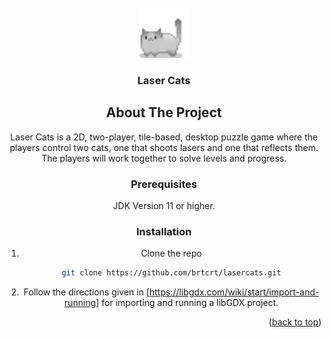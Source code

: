 

<!-- PROJECT LOGO -->
<br />
<div align="center">
  <a href="https://github.com/brtcrt/lasercats/tree/main">
    <img src="assets/Cat.png" alt="Logo" width="80" height="80">
  </a>

<h3 align="center">Laser Cats</h3>


<!-- ABOUT THE PROJECT -->
## About The Project

Laser Cats is a 2D, two-player, tile-based, desktop puzzle game where the players control two cats, one that shoots lasers and one that reflects them. The players will work together to solve levels and progress.


### Prerequisites

JDK Version 11 or higher.


### Installation

1. Clone the repo
   ```sh
   git clone https://github.com/brtcrt/lasercats.git
   ```
2. Follow the directions given in [https://libgdx.com/wiki/start/import-and-running] for importing and running a libGDX project. 

<p align="right">(<a href="#readme-top">back to top</a>)</p>
